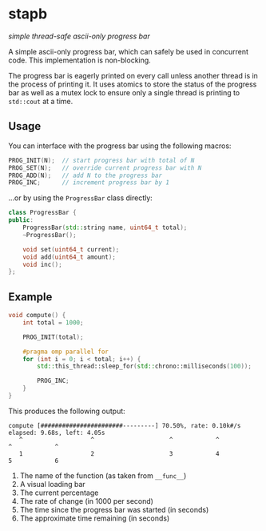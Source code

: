 # stapb
*simple thread-safe ascii-only progress bar*

A simple ascii-only progress bar, which can safely be used in concurrent code.
This implementation is non-blocking.

The progress bar is eagerly printed on every call unless another thread is in
the process of printing it. It uses atomics to store the status of the progress
bar as well as a mutex lock to ensure only a single thread is printing
to `std::cout` at a time.

## Usage

You can interface with the progress bar using the following macros:
```cpp
PROG_INIT(N);  // start progress bar with total of N
PROG_SET(N);   // override current progress bar with N
PROG_ADD(N);   // add N to the progress bar
PROG_INC;      // increment progress bar by 1
```
...or by using the `ProgressBar` class directly:
```cpp
class ProgressBar {
public:
    ProgressBar(std::string name, uint64_t total);
    ~ProgressBar();

    void set(uint64_t current);
    void add(uint64_t amount);
    void inc();
};
```

## Example
```cpp
void compute() {
    int total = 1000;

    PROG_INIT(total);

    #pragma omp parallel for
    for (int i = 0; i < total; i++) {
        std::this_thread::sleep_for(std::chrono::milliseconds(100));

        PROG_INC;
    }
}
```
This produces the following output:
```
compute [#######################---------] 70.50%, rate: 0.10k#/s elapsed: 9.68s, left: 4.05s
   ^                   ^                     ^            ^                 ^            ^
   1                   2                     3            4                 5            6
```

1) The name of the function (as taken from `__func__`)
2) A visual loading bar
3) The current percentage
4) The rate of change (in 1000 per second)
5) The time since the progress bar was started (in seconds)
6) The approximate time remaining (in seconds)
